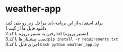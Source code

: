 # weather-app
برای استفاده از این برنامه باید مراحل زیر رو طی کنید  
  1.دانلود فایل ها از گیت  
  2.رفتن به مسیر پروژه با کد cd {مسیر پروژه}   
  3.نصب پیشنیاز ها با کد:```pip install -r requirements.txt```  
  4.اجرای فایل با کد ```bash python weather_app.py```  
